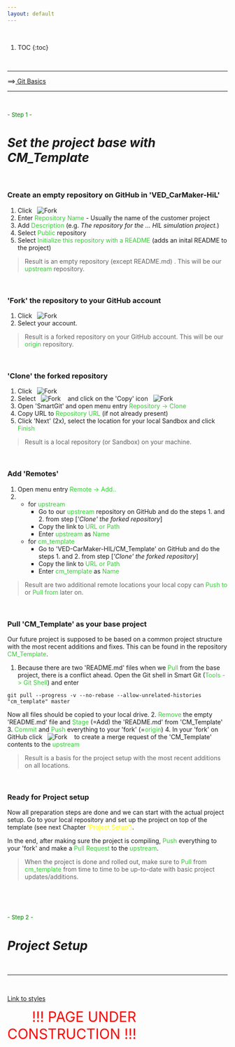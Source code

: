 ```yaml
---
layout: default
---
```


&nbsp;

1. TOC
{:toc}

&nbsp;

***

==>[ Git Basics](./git_basics.html)

***

&nbsp;

<font size="-1"><span style="color:green">- Step 1 -</span></font>
# _Set the project base with CM_Template_
&nbsp;

### Create an empty repository on GitHub in 'VED_CarMaker-HiL'

1. Click &nbsp;&nbsp;![Fork](/assets/images/new.png)
2. Enter <span style="color:LimeGreen ">Repository Name</span> - Usually the name of the customer project
3. Add <span style="color:LimeGreen">Description</span> (e.g. _The repository for the ... HIL simulation project._)
4. Select <span style="color:LimeGreen">Public</span> repository
5. Select <span style="color:LimeGreen">Initialize this repository with a README</span> (adds an inital README to the project)

> Result is an empty repository (except README.md) . This will be our <span style="color:LimeGreen">upstream</span> repository.

&nbsp;

### 'Fork' the repository to your GitHub account

1. Click &nbsp;&nbsp;![Fork](/assets/images/fork.png)
2. Select your account.

> Result is a forked repository on your GitHub account. This will be our <span style="color:LimeGreen">origin</span> repository.

&nbsp;


### 'Clone' the forked repository

1. Click &nbsp;&nbsp;![Fork](/assets/images/clone.png)
2. Select &nbsp;&nbsp;![Fork](/assets/images/https.png) &nbsp;&nbsp; and click on the 'Copy' icon &nbsp;&nbsp;![Fork](/assets/images/copy.png)
3. Open 'SmartGit' and open menu entry <span style="color:LimeGreen">Repository -> Clone</span>
4. Copy URL to <span style="color:LimeGreen">Repository URL</span> (if not already present)
5. Click 'Next' (2x), select the location for your local Sandbox and click <span style="color:LimeGreen">Finish</span>

> Result is a local repository (or Sandbox) on your machine.

&nbsp;


### Add 'Remotes'

1. Open menu entry <span style="color:LimeGreen">Remote -> Add..</span>
2. - for <span style="color:LimeGreen">upstream</span>
      - Go to our <span style="color:LimeGreen">upstream</span> repository on GitHub and do the steps 1. and 2. from step [_'Clone' the forked repository_]
      - Copy the link to <span style="color:LimeGreen">URL or Path</span>
      - Enter <span style="color:LimeGreen">upstream</span> as <span style="color:LimeGreen">Name</span>
   - for <span style="color:LimeGreen">cm_template</span>
      - Go to 'VED-CarMaker-HIL/CM_Template' on GitHub and do the steps 1. and 2. from step [_'Clone' the forked repository_]
      - Copy the link to <span style="color:LimeGreen">URL or Path</span>
      - Enter <span style="color:LimeGreen">cm_template</span> as <span style="color:LimeGreen">Name</span>

> Result are two additional remote locations your local copy can <span style="color:LimeGreen">Push to</span> or
<span style="color:LimeGreen">Pull from</span> later on.

&nbsp;


### Pull 'CM_Template' as your base project

Our future project is supposed to be based on a common project structure with the most recent additions and fixes.
This can be found in the repository <span style="color:LimeGreen">CM_Template</span>.

1. Because there are two 'README.md' files when we <span style="color:LimeGreen">Pull</span> from the base project, there is a conflict ahead.
Open the Git shell in Smart Git (<span style="color:LimeGreen">Tools -> Git Shell</span>) and enter
```git
git pull --progress -v --no-rebase --allow-unrelated-histories "cm_template" master
```
Now all files should be copied to your local drive.
2. <span style="color:LimeGreen">Remove</span> the empty 'README.md' file and <span style="color:LimeGreen">Stage</span> (=Add) the 'README.md' from 'CM_Template'
3. <span style="color:LimeGreen">Commit</span> and <span style="color:LimeGreen">Push</span> everything to your 'fork' (=<span style="color:LimeGreen">origin</span>)
4. In your 'fork' on GitHub click &nbsp;&nbsp;![Fork](/assets/images/pullReq.png) &nbsp;&nbsp; to create a merge request
of the 'CM_Template' contents to the <span style="color:LimeGreen">upstream</span>

> Result is a basis for the project setup with the most recent additions on all locations.

&nbsp;


### Ready for Project setup

Now all preparation steps are done and we can start with the actual project setup.
Go to your local repository and set up the project on top of the template (see next Chapter<span style="color:yellow"> 'Project Setup')</span>.
&nbsp;

In the end, after making sure the project is compiling, <span style="color:LimeGreen">Push</span> everything to your 'fork' and
make a <span style="color:LimeGreen">Pull Request</span> to the <span style="color:LimeGreen">upstream</span>.
&nbsp;

> When the project is done and rolled out, make sure to <span style="color:LimeGreen">Pull</span> from <span style="color:LimeGreen">cm_template</span>
 from time to time to be up-to-date with basic project updates/additions.

&nbsp;

&nbsp;

<font size="-1"><span style="color:green">- Step 2 -</span></font>
# _Project Setup_



&nbsp;

***

&nbsp;

[Link to styles](./another-page.html)


&nbsp;&nbsp;&nbsp;&nbsp;&nbsp;&nbsp;&nbsp;&nbsp;&nbsp;&nbsp;&nbsp;&nbsp;<font size="+3"><span style="color:red"> !!! PAGE UNDER CONSTRUCTION !!!</span></font>
&nbsp;
